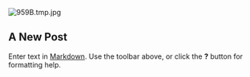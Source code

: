 ![959B.tmp.jpg]({{site.baseurl}}/959B.tmp.jpg)

## A New Post

Enter text in [Markdown](http://daringfireball.net/projects/markdown/). Use the toolbar above, or click the **?** button for formatting help.

